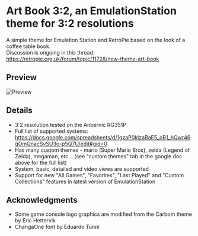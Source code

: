 # Art Book 3:2, an EmulationStation theme for 3:2 resolutions
A simple theme for Emulation Station and RetroPie based on the look of a coffee table book.  
Discussion is ongoing in this thread: https://retropie.org.uk/forum/topic/11728/new-theme-art-book

## Preview

![Preview](https://i.imgur.com/x8JyqLr.gif)


## Details

- 3:2 resolution tested on the Anbernic RG351P
- Full list of supported systems: https://docs.google.com/spreadsheets/d/1gzaP0klzaBaE5_oB1_hQwr46qOmQnacSvSU3o-p5Q7U/edit#gid=0
- Has many custom themes - mario (Super Mario Bros), zelda (Legend of Zelda), megaman, etc... (see "custom themes" tab in the google doc above for the full list) 
- System, basic, detailed and video views are supported
- Support for new "All Games", "Favorites", "Last Played" and "Custom Collections" features in latest version of EmulationStation


## Acknowledgments

- Some game console logo graphics are modified from the Carbom theme by Eric Hettervik
- ChangaOne font by Eduardo Tunni